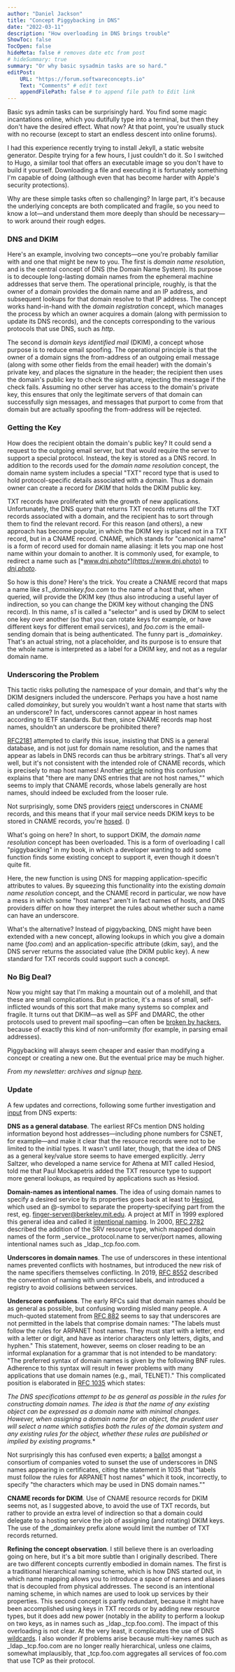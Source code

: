 ```yaml
---
author: "Daniel Jackson"
title: "Concept Piggybacking in DNS"
date: "2022-03-11"
description: "How overloading in DNS brings trouble"
ShowToc: false
TocOpen: false
hideMeta: false # removes date etc from post
# hideSummary: true
summary: "Or why basic sysadmin tasks are so hard."
editPost:
    URL: "https://forum.softwareconcepts.io"
    Text: "Comments" # edit text
    appendFilePath: false # to append file path to Edit link
---
```


Basic sys admin tasks can be surprisingly hard. You find some magic incantations online, which you dutifully type into a terminal, but then they don't have the desired effect. What now? At that point, you're usually stuck with no recourse (except to start an endless descent into online forums).

I had this experience recently trying to install Jekyll, a static website generator. Despite trying for a few hours, I just couldn't do it. So I switched to Hugo, a similar tool that offers an executable image so you don't have to build it yourself. Downloading a file and executing it is fortunately something I'm capable of doing (although even that has become harder with Apple's security protections).

Why are these simple tasks often so challenging? In large part, it's because the underlying concepts are both complicated and fragile, so you need to know a lot—and understand them more deeply than should be necessary— to work around their rough edges.

### DNS and DKIM

Here's an example, involving two concepts—one you're probably familiar with and one that might be new to you. The first is *domain name resolution*, and is the central concept of DNS (the Domain Name System). Its purpose is to decouple long-lasting domain names from the ephemeral machine addresses that serve them. The operational principle, roughly, is that the owner of a domain provides the domain name and an IP address, and subsequent lookups for that domain resolve to that IP address. The concept works hand-in-hand with the *domain registration* concept, which manages the process by which an owner acquires a domain (along with permission to update its DNS records), and the concepts corresponding to the various protocols that use DNS, such as *http*.

The second is *domain keys identified mail* (DKIM), a concept whose purpose is to reduce email spoofing. The operational principle is that the owner of a domain signs the from-address of an outgoing email message (along with some other fields from the email header) with the domain's private key, and places the signature in the header; the recipient then uses the domain's public key to check the signature, rejecting the message if the check fails. Assuming no other server has access to the domain's private key, this ensures that only the legitimate servers of that domain can successfully sign messages, and messages that purport to come from that domain but are actually spoofing the from-address will be rejected.

### Getting the Key

How does the recipient obtain the domain's public key? It could send a request to the outgoing email server, but that would require the server to support a special protocol. Instead, the key is stored as a DNS record. In addition to the records used for the *domain name resolution* concept, the domain name system includes a special "TXT" record type that is used to hold protocol-specific details associated with a domain. Thus a domain owner can create a record for *DKIM* that holds the DKIM public key.

TXT records have proliferated with the growth of new applications. Unfortunately, the DNS query that returns TXT records returns *all* the TXT records associated with a domain, and the recipient has to sort through them to find the relevant record. For this reason (and others), a new approach has become popular, in which the DKIM key is placed not in a TXT record, but in a CNAME record. CNAME, which stands for "canonical name" is a form of record used for domain name aliasing: it lets you map one host name within your domain to another. It is commonly used, for example, to redirect a name such as [*www.dnj.photo*](https://www.dnj.photo) to [*dnj.photo*](https://dnj.photo).

So how is this done? Here's the trick. You create a CNAME record that maps a name like *s1.\_domainkey.foo.com* to the name of a host that, when queried, will provide the DKIM key (thus also introducing a useful layer of indirection, so you can change the DKIM key without changing the DNS record). In this name, *s1* is called a "selector" and is used by DKIM to select one key over another (so that you can rotate keys for example, or have different keys for different email services), and *foo.com* is the email-sending domain that is being authenticated. The funny part is *\_domainkey*. That's an actual string, not a placeholder, and its purpose is to ensure that the whole name is interpreted as a label for a DKIM key, and not as a regular domain name.

### Underscoring the Problem

This tactic risks polluting the namespace of your domain, and that's why the DKIM designers included the underscore. Perhaps you have a host name called *domainkey*, but surely you wouldn't want a host name that starts with an underscore? In fact, underscores cannot appear in host names according to IETF standards. But then, since CNAME records map host names, shouldn't an underscore be prohibited there?

[RFC2181](https://datatracker.ietf.org/doc/html/rfc2181) attempted to clarify this issue, insisting that DNS is a general database, and is not just for domain name resolution, and the names that appear as labels in DNS records can thus be arbitrary strings. That's all very well, but it's not consistent with the intended role of CNAME records, which is precisely to map host names! Another [article](http://domainkeys.sourceforge.net/underscore.html) noting this confusion explains that "there are many DNS entries that are not host names,"" which seems to imply that CNAME records, whose labels generally are host names, should indeed be excluded from the looser rule.

Not surprisingly, some DNS providers [reject](https://help.sharpspring.com/hc/en-us/articles/115001065988-Understanding-CNAME-Records) underscores in CNAME records, and this means that if your mail service needs DKIM keys to be stored in CNAME records, you're [hosed](https://serverfault.com/questions/834679/is-underscore-illegal-in-a-cname-record). ()

What's going on here? In short, to support DKIM, the *domain name resolution* concept has been overloaded. This is a form of overloading I call "piggybacking" in my book, in which a developer wanting to add some function finds some existing concept to support it, even though it doesn't quite fit.

Here, the new function is using DNS for mapping application-specific attributes to values. By squeezing this functionality into the existing *domain name resolution* concept, and the CNAME record in particular, we now have a mess in which some "host names" aren't in fact names of hosts, and DNS providers differ on how they interpret the rules about whether such a name can have an underscore.

What's the alternative? Instead of piggybacking, DNS might have been extended with a new concept, allowing lookups in which you give a domain name (*foo.com*) and an application-specific attribute (*dkim*, say), and the DNS server returns the associated value (the DKIM public key). A new standard for TXT records could support such a concept.

### No Big Deal?

Now you might say that I'm making a mountain out of a molehill, and that these are small complications. But in practice, it's a mass of small, self-inflicted wounds of this sort that make many systems so complex and fragile. It turns out that DKIM—as well as SPF and DMARC, the other protocols used to prevent mail spoofing—can often be [broken by hackers](https://www.usenix.org/conference/usenixsecurity20/presentation/chen-jianjun), because of exactly this kind of non-uniformity (for example, in parsing email addresses).

Piggybacking will always seem cheaper and easier than modifying a concept or creating a new one. But the eventual price may be much higher.

<!-- 
*As always, comments welcome, in the [concept forum](https://forum.softwareconcepts.io) or by [email](mailto:dnj@mit.edu).*
 -->

*From my newsletter: archives and signup [here](https://buttondown.email/essence-of-software).*

### Update

A few updates and corrections, following some further investigation and [input](https://forum.softwareconcepts.io/t/one-little-underscore-reveals-overloading/107/6) from DNS experts:

**DNS as a general database**. The earliest RFCs mention DNS holding information beyond host addresses—including phone numbers for CSNET, for example—and make it clear that the resource records were not to be limited to the initial types. It wasn't until later, though, that the idea of DNS as a general key/value store seems to have emerged explicitly. Jerry Saltzer, who developed a name service for Athena at MIT called Hesiod, told me that Paul Mockapetris added the TXT resource type to support more general lookups, as required by applications such as Hesiod.

**Domain-names as intentional names**. The idea of using domain names to specify a desired service by its properties goes back at least to [Hesiod](https://web.mit.edu/Saltzer/www/publications/athenaplan/e.2.3.pdf), which used an @-symbol to separate the property-specifying part from the rest, eg. finger-server@berkeley.mit.edu. A project at MIT in 1999 explored this general idea and called it [intentional naming](http://nms.lcs.mit.edu/projects/ins/). In 2000, [RFC 2782](https://datatracker.ietf.org/doc/html/rfc2782) described the addition of the SRV resource type, which mapped domain names of the form _service._protocol.name to server/port names, allowing intentional names such as _ldap._tcp.foo.com.

**Underscores in domain names**. The use of underscores in these intentional names prevented conflicts with hostnames, but introduced the new risk of the name specifiers themselves conflicting. In 2019, [RFC 8552](https://datatracker.ietf.org/doc/html/rfc8552) described the convention of naming with underscored labels, and introduced a registry to avoid collisions between services.

**Underscore confusions**. The early RFCs said that domain names should be as general as possible, but confusing wording misled many people. A much-quoted statement from [RFC 882](https://datatracker.ietf.org/doc/html/rfc882) seems to say that underscores are not permitted in the labels that comprise domain names: "The labels must follow the rules for ARPANET host names.  They must start with a letter, end with a letter or digit, and have as interior characters only letters, digits, and hyphen." This statement, however, seems on closer reading to be an informal explanation for a grammar that is not intended to be mandatory: "The preferred syntax of domain names is given by the following BNF rules.  Adherence to this syntax will result in fewer problems with many applications that use domain names (e.g., mail, TELNET)." This complicated position is elaborated in [RFC 1035](https://datatracker.ietf.org/doc/html/rfc1035) which states:

*The DNS specifications attempt to be as general as possible in the rules
for constructing domain names.  The idea is that the name of any
existing object can be expressed as a domain name with minimal changes. However, when assigning a domain name for an object, the prudent user
will select a name which satisfies both the rules of the domain system
and any existing rules for the object, whether these rules are published
or implied by existing programs.**

Not surprisingly this has confused even experts; a [ballot](https://www.ssl.com/faqs/underscores-not-allowed-in-domain-names/) amongst a consortium of companies voted to sunset the use of underscores in DNS names appearing in certificates, citing the statement in 1035 that "labels must follow the rules for ARPANET host names" which it took, incorrectly, to specify "the characters which may be used in DNS domain names.""

**CNAME records for DKIM**. Use of CNAME resource records for DKIM seems not, as I suggested above, to avoid the use of TXT records, but rather to provide an extra level of indirection so that a domain could delegate to a hosting service the job of assigning (and rotating) DKIM keys. The use of the _domainkey prefix alone would limit the number of TXT records returned.

**Refining the concept observation**. I still believe there is an overloading going on here, but it's a bit more subtle than I originally described. There are two different concepts currently embodied in domain names. The first is a traditional hierarchical naming scheme, which is how DNS started out, in which name mapping allows you to introduce a space of names and aliases that is decoupled from physical addresses. The second is an intentional naming scheme, in which names are used to look up services by their properties. This second concept is partly redundant, because it might have been accomplished using keys in TXT records or by adding new resource types, but it does add new power (notably in the ability to perform a lookup on two keys, as in names such as  _ldap._tcp.foo.com). The impact of this overloading is not clear. At the very least, it complicates the use of DNS [wildcards](https://datatracker.ietf.org/doc/html/rfc8552#section-1.4). I also wonder if problems arise because multi-key names such as _ldap._tcp.foo.com are no longer really hierarchical, unless one claims, somewhat implausibly, that _tcp.foo.com aggregates all services of foo.com that use TCP as their protocol.
